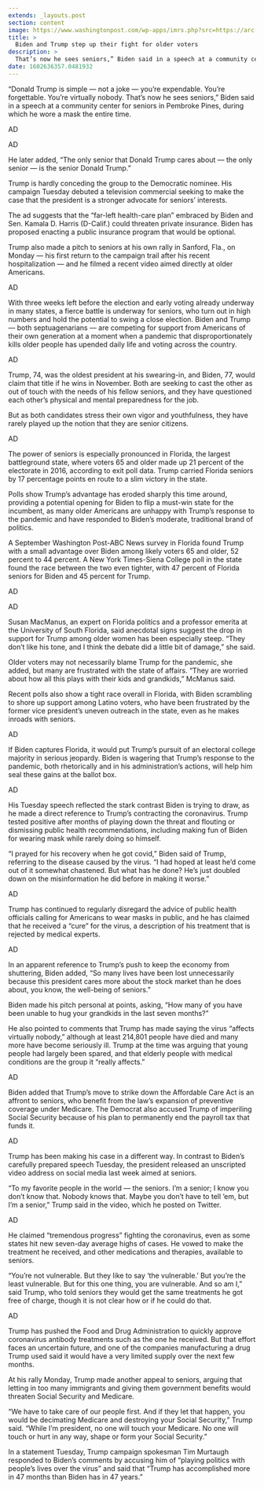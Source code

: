 ```yaml
--- 
extends: _layouts.post 
section: content 
image: https://www.washingtonpost.com/wp-apps/imrs.php?src=https://arc-anglerfish-washpost-prod-washpost.s3.amazonaws.com/public/NMSFYCANUMI6XMPIC22ZXEVTNU.jpg&w=1440 
title: > 
  Biden and Trump step up their fight for older voters 
description: > 
  That’s now he sees seniors,” Biden said in a speech at a community center for seniors in Pembroke Pines, during which he wore a mask the entire time.Trump carried Florida seniors by 17 percentage points en route to a slim victory in the state.A September Washington Post-ABC News survey in Florida found Trump with a small advantage over Biden among likely voters 65 and older, 52 percent to 44 percent.Older voters may not necessarily blame Trump for the pandemic, she added, but many are frustrated with the state of affairs.Maybe you don’t have to tell ’em, but I’m a senior,” Trump said in the video, which he posted on Twitter. 
date: 1602636357.0481932 
--- 
```

“Donald Trump is simple — not a joke — you’re expendable. You’re forgettable. You’re virtually nobody. That’s now he sees seniors,” Biden said in a speech at a community center for seniors in Pembroke Pines, during which he wore a mask the entire time.

AD

AD

He later added, “The only senior that Donald Trump cares about — the only senior — is the senior Donald Trump.”

Trump is hardly conceding the group to the Democratic nominee. His campaign Tuesday debuted a television commercial seeking to make the case that the president is a stronger advocate for seniors’ interests.

The ad suggests that the “far-left health-care plan” embraced by Biden and Sen. Kamala D. Harris (D-Calif.) could threaten private insurance. Biden has proposed enacting a public insurance program that would be optional.

Trump also made a pitch to seniors at his own rally in Sanford, Fla., on Monday — his first return to the campaign trail after his recent hospitalization — and he filmed a recent video aimed directly at older Americans.

AD

With three weeks left before the election and early voting already underway in many states, a fierce battle is underway for seniors, who turn out in high numbers and hold the potential to swing a close election. Biden and Trump — both septuagenarians — are competing for support from Americans of their own generation at a moment when a pandemic that disproportionately kills older people has upended daily life and voting across the country.

AD

Trump, 74, was the oldest president at his swearing-in, and Biden, 77, would claim that title if he wins in November. Both are seeking to cast the other as out of touch with the needs of his fellow seniors, and they have questioned each other’s physical and mental preparedness for the job.

But as both candidates stress their own vigor and youthfulness, they have rarely played up the notion that they are senior citizens.

AD

The power of seniors is especially pronounced in Florida, the largest battleground state, where voters 65 and older made up 21 percent of the electorate in 2016, according to exit poll data. Trump carried Florida seniors by 17 percentage points en route to a slim victory in the state.

Polls show Trump’s advantage has eroded sharply this time around, providing a potential opening for Biden to flip a must-win state for the incumbent, as many older Americans are unhappy with Trump’s response to the pandemic and have responded to Biden’s moderate, traditional brand of politics.

A September Washington Post-ABC News survey in Florida found Trump with a small advantage over Biden among likely voters 65 and older, 52 percent to 44 percent. A New York Times-Siena College poll in the state found the race between the two even tighter, with 47 percent of Florida seniors for Biden and 45 percent for Trump.

AD

AD

Susan MacManus, an expert on Florida politics and a professor emerita at the University of South Florida, said anecdotal signs suggest the drop in support for Trump among older women has been especially steep. “They don’t like his tone, and I think the debate did a little bit of damage,” she said.

Older voters may not necessarily blame Trump for the pandemic, she added, but many are frustrated with the state of affairs. “They are worried about how all this plays with their kids and grandkids,” McManus said.

Recent polls also show a tight race overall in Florida, with Biden scrambling to shore up support among Latino voters, who have been frustrated by the former vice president’s uneven outreach in the state, even as he makes inroads with seniors.

AD

If Biden captures Florida, it would put Trump’s pursuit of an electoral college majority in serious jeopardy. Biden is wagering that Trump’s response to the pandemic, both rhetorically and in his administration’s actions, will help him seal these gains at the ballot box.

AD

His Tuesday speech reflected the stark contrast Biden is trying to draw, as he made a direct reference to Trump’s contracting the coronavirus. Trump tested positive after months of playing down the threat and flouting or dismissing public health recommendations, including making fun of Biden for wearing mask while rarely doing so himself.

“I prayed for his recovery when he got covid,” Biden said of Trump, referring to the disease caused by the virus. “I had hoped at least he’d come out of it somewhat chastened. But what has he done? He’s just doubled down on the misinformation he did before in making it worse.”

AD

Trump has continued to regularly disregard the advice of public health officials calling for Americans to wear masks in public, and he has claimed that he received a “cure” for the virus, a description of his treatment that is rejected by medical experts.

AD

In an apparent reference to Trump’s push to keep the economy from shuttering, Biden added, “So many lives have been lost unnecessarily because this president cares more about the stock market than he does about, you know, the well-being of seniors.”

Biden made his pitch personal at points, asking, “How many of you have been unable to hug your grandkids in the last seven months?”

He also pointed to comments that Trump has made saying the virus “affects virtually nobody,” although at least 214,801 people have died and many more have become seriously ill. Trump at the time was arguing that young people had largely been spared, and that elderly people with medical conditions are the group it “really affects.”

AD

Biden added that Trump’s move to strike down the Affordable Care Act is an affront to seniors, who benefit from the law’s expansion of preventive coverage under Medicare. The Democrat also accused Trump of imperiling Social Security because of his plan to permanently end the payroll tax that funds it.

AD

Trump has been making his case in a different way. In contrast to Biden’s carefully prepared speech Tuesday, the president released an unscripted video address on social media last week aimed at seniors.

“To my favorite people in the world — the seniors. I’m a senior; I know you don’t know that. Nobody knows that. Maybe you don’t have to tell ’em, but I’m a senior,” Trump said in the video, which he posted on Twitter.

AD

He claimed “tremendous progress” fighting the coronavirus, even as some states hit new seven-day average highs of cases. He vowed to make the treatment he received, and other medications and therapies, available to seniors.

“You’re not vulnerable. But they like to say ‘the vulnerable.’ But you’re the least vulnerable. But for this one thing, you are vulnerable. And so am I,” said Trump, who told seniors they would get the same treatments he got free of charge, though it is not clear how or if he could do that.

AD

Trump has pushed the Food and Drug Administration to quickly approve coronavirus antibody treatments such as the one he received. But that effort faces an uncertain future, and one of the companies manufacturing a drug Trump used said it would have a very limited supply over the next few months.

At his rally Monday, Trump made another appeal to seniors, arguing that letting in too many immigrants and giving them government benefits would threaten Social Security and Medicare.

“We have to take care of our people first. And if they let that happen, you would be decimating Medicare and destroying your Social Security,” Trump said. “While I’m president, no one will touch your Medicare. No one will touch or hurt in any way, shape or form your Social Security.”

In a statement Tuesday, Trump campaign spokesman Tim Murtaugh responded to Biden’s comments by accusing him of “playing politics with people’s lives over the virus” and said that “Trump has accomplished more in 47 months than Biden has in 47 years.”